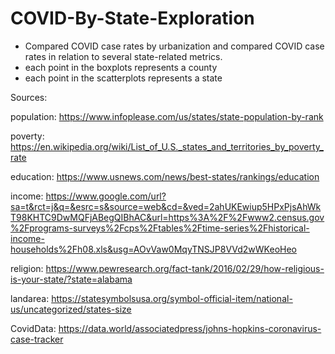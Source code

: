 # COVID-By-State-Exploration
- Compared COVID case rates by urbanization and compared COVID case rates in relation to several state-related metrics.
- each point in the boxplots represents a county
- each point in the scatterplots represents a state

Sources:

population:	https://www.infoplease.com/us/states/state-population-by-rank

poverty:		https://en.wikipedia.org/wiki/List_of_U.S._states_and_territories_by_poverty_rate

education:	https://www.usnews.com/news/best-states/rankings/education

income:		https://www.google.com/url?sa=t&rct=j&q=&esrc=s&source=web&cd=&ved=2ahUKEwiup5HPxPjsAhWkT98KHTC9DwMQFjABegQIBhAC&url=https%3A%2F%2Fwww2.census.gov%2Fprograms-surveys%2Fcps%2Ftables%2Ftime-series%2Fhistorical-income-households%2Fh08.xls&usg=AOvVaw0MqyTNSJP8VVd2wWKeoHeo

religion:	https://www.pewresearch.org/fact-tank/2016/02/29/how-religious-is-your-state/?state=alabama

landarea:	https://statesymbolsusa.org/symbol-official-item/national-us/uncategorized/states-size

CovidData:	https://data.world/associatedpress/johns-hopkins-coronavirus-case-tracker

